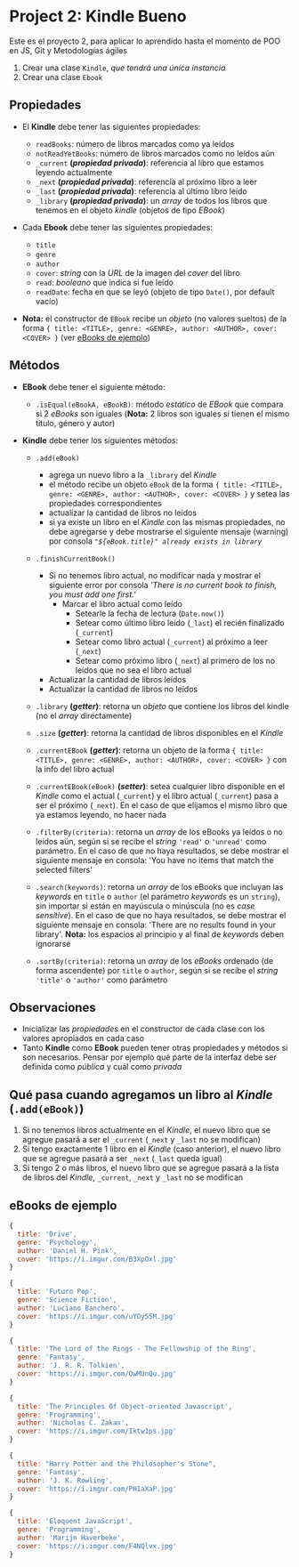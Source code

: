 # Project 2: Kindle Bueno

Este es el proyecto 2, para aplicar lo aprendido hasta el momento de POO en JS, Git y Metodologías ágiles 

1. Crear una clase `Kindle`, _que tendrá una única instancia_
2. Crear una clase `Ebook`

## Propiedades

- El **Kindle** debe tener las siguientes propiedades:
  - `readBooks`: número de libros marcados como ya leídos
  - `notReadYetBooks`: número de libros marcados como no leídos aún
  - `_current` **(_propiedad privada_)**: referencia al libro que estamos leyendo actualmente
  - `_next` **(_propiedad privada_)**: referencia al próximo libro a leer
  - `_last` **(_propiedad privada_)**: referencia al último libro leído
  - `_library` **(_propiedad privada_)**: un _array_ de todos los libros que tenemos en el objeto _kindle_ (objetos de tipo _EBook_)
  
- Cada **Ebook** debe tener las siguientes propiedades:
  - `title`
  - `genre`
  - `author`
  - `cover`: _string_ con la _URL_ de la imagen del _cover_ del libro
  - `read`: _booleano_ que indica si fue leído
  - `readDate`: fecha en que se leyó (objeto de tipo `Date()`, por default vacío)

- **Nota:** el constructor de `EBook` recibe un _objeto_ (no valores sueltos) de la forma `{ title: <TITLE>, genre: <GENRE>, author: <AUTHOR>, cover: <COVER> }` (ver [eBooks de ejemplo](https://github.com/undefinedschool/project-2-kindle-bueno#ebooks-de-ejemplo))

## Métodos

- **EBook** debe tener el siguiente método:
  - `.isEqual(eBookA, eBookB)`: método _estático_ de _EBook_ que compara si 2 _eBooks_ son iguales (**Nota:** 2 libros son iguales si tienen el mismo título, género y autor)

- **Kindle** debe tener los siguientes métodos:
  - `.add(eBook)`
    - agrega un nuevo libro a la `_library` del _Kindle_
    - el método recibe un objeto `eBook` de la forma `{ title: <TITLE>, genre: <GENRE>, author: <AUTHOR>, cover: <COVER> }` y setea las propiedades correspondientes
    - actualizar la cantidad de libros no leídos
    - si ya existe un libro en el _Kindle_ con las mismas propiedades, no debe agregarse y debe mostrarse el siguiente mensaje (warning) por consola _`"${eBook.title}" already exists in library`_
  
  - `.finishCurrentBook()`
    - Si no tenemos libro actual, no modificar nada y mostrar el siguiente error por consola _'There is no current book to finish, you must add one first.'_
	  - Marcar el libro actual como leído
		- Setearle la fecha de lectura (`Date.now()`)
		- Setear como último libro leído (`_last`) el recién finalizado (`_current`)
		- Setear como libro actual (`_current`) al próximo a leer (`_next`)
		- Setear como próximo libro (`_next`) al primero de los no leídos que no sea el libro actual
    - Actualizar la cantidad de libros leídos
    - Actualizar la cantidad de libros no leídos
  
  - `.library` **(_getter_)**: retorna un _objeto_ que contiene los libros del kindle (no el _array_ directamente)

  - `.size` **(_getter_)**: retorna la cantidad de libros disponibles en el _Kindle_
  
  - `.currentEBook` **(_getter_)**: retorna un objeto de la forma `{ title: <TITLE>, genre: <GENRE>, author: <AUTHOR>, cover: <COVER> }` con la info del libro actual
  
  - `.currentEBook(eBook)` **(_setter_)**: setea cualquier libro disponible en el _Kindle_ como el actual (`_current`) y el libro actual (`_current`) pasa a ser el próximo (`_next`). En el caso de que elijamos el mismo libro que ya estamos leyendo, no hacer nada
    
  - `.filterBy(criteria)`: retorna un _array_ de los eBooks ya leídos o no leídos aún, según si se recibe el _string_ `'read'` o `'unread'` como parámetro. En el caso de que no haya resultados, se debe mostrar el siguiente mensaje en consola: 'You have no items that match the selected filters'
  
  - `.search(keywords)`: retorna un _array_ de los eBooks que incluyan las _keywords_ en `title` o `author` (el parámetro _keywords_ es un `string`), sin importar si están en mayúscula o minúscula (no es _case sensitive_). En el caso de que no haya resultados, se debe mostrar el siguiente mensaje en consola: 'There are no results found in your library'. **Nota:** los espacios al principio y al final de _keywords_ deben ignorarse
  
  - `.sortBy(criteria)`: retorna un _array_ de los _eBooks_ ordenado (de forma ascendente) por `title` o `author`, según si se recibe el _string_ `'title'` o `'author'` como parámetro

## Observaciones

- Inicializar las _propiedades_ en el constructor de cada clase con los valores apropiados en cada caso
- Tanto **Kindle** como **EBook** pueden tener otras propiedades y métodos si son necesarios. Pensar por ejemplo qué parte de la interfaz debe ser definida como _pública_ y cuál como _privada_

## Qué pasa cuando agregamos un libro al _Kindle_ (`.add(eBook)`)

1. Si no tenemos libros actualmente en el _Kindle_, el nuevo libro que se agregue pasará a ser el `_current` (`_next` y `_last` no se modifican)
2. Si tengo exactamente 1 libro en el _Kindle_ (caso anterior), el nuevo libro que se agregue pasará a ser `_next` (`_last` queda igual)
3. Si tengo 2 o más libros, el nuevo libro que se agregue pasará a la lista de libros del _Kindle_, `_current`, `_next` y `_last` no se modifican

## eBooks de ejemplo

```js
{ 
  title: 'Drive', 
  genre: 'Psychology', 
  author: 'Daniel H. Pink', 
  cover: 'https://i.imgur.com/B3XpOxl.jpg'
}
```

```js
{ 
  title: 'Futuro Pop', 
  genre: 'Science Fiction', 
  author: 'Luciano Banchero', 
  cover: 'https://i.imgur.com/uYOy55M.jpg'
}
```

```js
{ 
  title: 'The Lord of the Rings - The Fellowship of the Ring', 
  genre: 'Fantasy', 
  author: 'J. R. R. Tolkien', 
  cover: 'https://i.imgur.com/OwMUnQu.jpg'
}
```

```js
{ 
  title: 'The Principles Of Object-oriented Javascript', 
  genre: 'Programming', 
  author: 'Nicholas C. Zakas', 
  cover: 'https://i.imgur.com/Iktw1ps.jpg'
}
```

```js
{ 
  title: "Harry Potter and the Philosopher's Stone", 
  genre: 'Fantasy', 
  author: 'J. K. Rowling', 
  cover: 'https://i.imgur.com/PH1aXaP.jpg'
}
```

```js
{ 
  title: 'Eloquent JavaScript', 
  genre: 'Programming', 
  author: 'Marijn Haverbeke', 
  cover: 'https://i.imgur.com/F4NQlvx.jpg'
}
```
